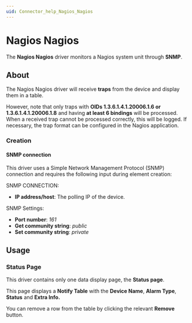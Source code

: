 ```yaml
---
uid: Connector_help_Nagios_Nagios
---
```


# Nagios Nagios

The **Nagios Nagios** driver monitors a Nagios system unit through **SNMP**.

## About

The Nagios Nagios driver will receive **traps** from the device and display them in a table.

However, note that only traps with **OIDs 1.3.6.1.4.1.20006.1.6 or 1.3.6.1.4.1.20006.1.8** and having **at least 6 bindings** will be processed. When a received trap cannot be processed correctly, this will be logged. If necessary, the trap format can be configured in the Nagios application.

### Creation

#### SNMP connection

This driver uses a Simple Network Management Protocol (SNMP) connection and requires the following input during element creation:

SNMP CONNECTION:

- **IP address/host**: The polling IP of the device.

SNMP Settings:

- **Port number**: *161*
- **Get community string**: *public*
- **Set community string**: *private*

## Usage

### Status Page

This driver contains only one data display page, the **Status page**.

This page displays a **Notify Table** with the **Device Name**, **Alarm Type**, **Status** and **Extra Info.**

You can remove a row from the table by clicking the relevant **Remove** button.
